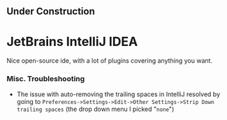 
## Under Construction

# JetBrains IntelliJ IDEA

Nice open-source ide, with a lot of plugins covering anything you want.



### Misc. Troubleshooting

- The issue with auto-removing the trailing spaces in IntelliJ
resolved by going to ```Preferences->Settings->Edit->Other Settings->Strip Down trailing spaces```
(the drop down menu I picked "```none```")  


